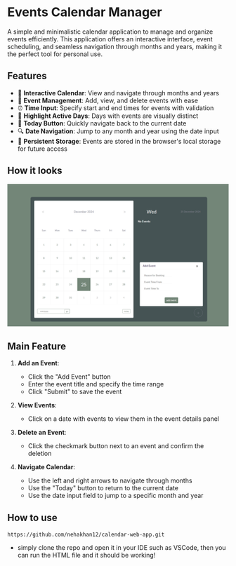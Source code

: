 # Events Calendar Manager

A simple and minimalistic calendar application to manage and organize events efficiently. This application offers an interactive interface, event scheduling, and seamless navigation through months and years, making it the perfect tool for personal use.

## Features

- 📅 **Interactive Calendar**: View and navigate through months and years
- 📝 **Event Management**: Add, view, and delete events with ease
- ⏰ **Time Input**: Specify start and end times for events with validation
- 🌟 **Highlight Active Days**: Days with events are visually distinct
- 🔄 **Today Button**: Quickly navigate back to the current date
- 🔍 **Date Navigation**: Jump to any month and year using the date input
- 💾 **Persistent Storage**: Events are stored in the browser's local storage for future access

## How it looks

![Calendar Screenshot](src/calendar-img.png)

## Main Feature

1. **Add an Event**:
    - Click the "Add Event" button
    - Enter the event title and specify the time range
    - Click "Submit" to save the event

2. **View Events**:
    - Click on a date with events to view them in the event details panel

3. **Delete an Event**:
    - Click the checkmark button next to an event and confirm the deletion

4. **Navigate Calendar**:
    - Use the left and right arrows to navigate through months
    - Use the "Today" button to return to the current date
    - Use the date input field to jump to a specific month and year
  
## How to use
    https://github.com/nehakhan12/calendar-web-app.git
   - simply clone the repo and open it in your IDE such as VSCode, then you can run the HTML file and it should be working!
